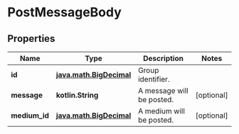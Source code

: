
# PostMessageBody

## Properties
Name | Type | Description | Notes
------------ | ------------- | ------------- | -------------
**id** | [**java.math.BigDecimal**](java.math.BigDecimal.md) | Group identifier. | 
**message** | **kotlin.String** | A message will be posted. |  [optional]
**medium_id** | [**java.math.BigDecimal**](java.math.BigDecimal.md) | A medium will be posted. |  [optional]



